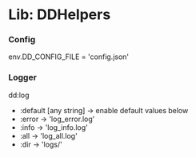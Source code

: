 # Lib: DDHelpers

### Config
env.DD_CONFIG_FILE = 'config.json'

### Logger
dd:log
- :default [any string] → enable default values below 
- :error → 'log_error.log'
- :info → 'log_info.log'
- :all → 'log_all.log'
- :dir → 'logs/'
 

